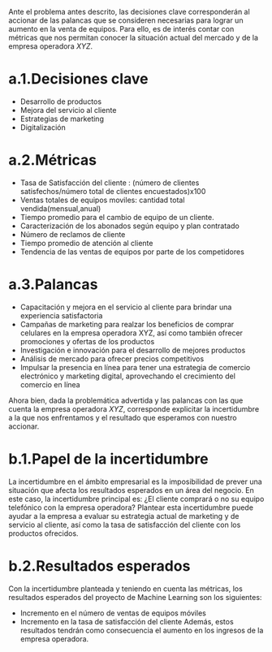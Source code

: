 Ante el problema antes descrito, las decisiones clave corresponderán al accionar de las palancas que se consideren necesarias para lograr un aumento en la venta de equipos. Para ello, es de interés contar con métricas que nos permitan conocer la situación actual del mercado y de la empresa operadora *XYZ*.

# a.1.Decisiones clave
  * Desarrollo de productos
  * Mejora del servicio al cliente
  * Estrategias de marketing
  * Digitalización

# a.2.Métricas
  * Tasa de Satisfacción del cliente : (número de clientes satisfechos/número total de clientes encuestados)x100
  * Ventas totales de equipos moviles: cantidad total vendida(mensual,anual)
  * Tiempo promedio para el cambio de equipo de un cliente.
  *	Caracterización de los abonados según equipo y plan contratado
  * Número de reclamos de cliente
  * Tiempo promedio de atención al cliente
  * Tendencia de las ventas de equipos por parte de los competidores

# a.3.Palancas
  * Capacitación y mejora en el servicio al cliente para brindar una experiencia satisfactoria
  * Campañas de marketing para realzar los beneficios de comprar celulares en la empresa operadora XYZ, así como también ofrecer promociones y ofertas de los productos
  * Investigación e innovación para el desarrollo de mejores productos
  * Análisis de mercado para ofrecer precios competitivos
  * Impulsar la presencia en línea para tener una estrategia de comercio electrónico y marketing digital, aprovechando el crecimiento del comercio en línea

Ahora bien, dada la problemática advertida y las palancas con las que cuenta la empresa operadora *XYZ*, corresponde explicitar la incertidumbre a la que nos enfrentamos y el resultado que esperamos con nuestro accionar.

# b.1.Papel de la incertidumbre
La incertidumbre en el ámbito empresarial es la imposibilidad de prever una situación que afecta los resultados esperados en un área del negocio. En este caso, la incertidumbre principal es: ¿El cliente comprará o no su equipo telefónico con la empresa operadora? Plantear esta incertidumbre puede ayudar a la empresa a evaluar su estrategia actual de marketing y de servicio al cliente, así como la tasa de satisfacción del cliente con los productos ofrecidos.

# b.2.Resultados esperados
Con la incertidumbre planteada y teniendo en cuenta las métricas, los resultados esperados del proyecto de Machine Learning son los siguientes:
  * Incremento en el número de ventas de equipos móviles
  * Incremento en la tasa de satisfacción del cliente
Además, estos resultados tendrán como consecuencia el aumento en los ingresos de la empresa operadora.


